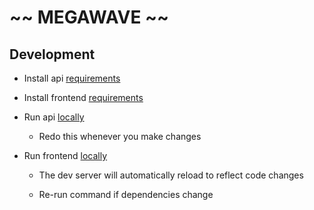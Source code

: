 # ~~ MEGAWAVE ~~

## Development

- Install api [requirements](./packages/api/README.md#L3)

- Install frontend [requirements](./packages/web/README.md#L5)

- Run api [locally](./packages/api/README.md#L11)

  - Redo this whenever you make changes

- Run frontend [locally](./packages/web/README.md#L11)

  - The dev server will automatically reload to reflect code changes

  - Re-run command if dependencies change
